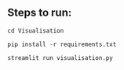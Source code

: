 ## Steps to run:  

`cd Visualisation`  

`pip install -r requirements.txt`  

`streamlit run visualisation.py`
